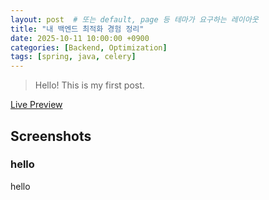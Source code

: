 ```yaml
---
layout: post  # 또는 default, page 등 테마가 요구하는 레이아웃
title: "내 백엔드 최적화 경험 정리"
date: 2025-10-11 10:00:00 +0900
categories: [Backend, Optimization]
tags: [spring, java, celery]
---
```


> Hello! This is my first post.

<!-- more -->

[Live Preview](http://simpleyyt.github.io/jekyll-theme-next/)

## Screenshots

### hello

hello